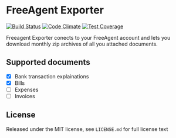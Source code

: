 # FreeAgent Exporter

[![Build Status](https://semaphoreci.com/api/v1/projects/0e55d82b-5241-401b-9ee1-5594093b71a5/425544/shields_badge.svg)](https://semaphoreci.com/michaelbaudino/freeagent-exporter)
[![Code Climate](https://codeclimate.com/github/alpinelab/freeagent-exporter/badges/gpa.svg?style=flat-square)](https://codeclimate.com/github/alpinelab/freeagent-exporter)
[![Test Coverage](https://codeclimate.com/github/alpinelab/freeagent-exporter/badges/coverage.svg)](https://codeclimate.com/github/alpinelab/freeagent-exporter/coverage)

Freeagent Exporter conects to your FreeAgent account and lets you download monthly zip archives of all you attached documents.

## Supported documents

- [x] Bank transaction explainations
- [x] Bills
- [ ] Expenses
- [ ] Invoices

## License

Released under the MIT license, see `LICENSE.md` for full license text
